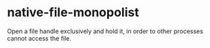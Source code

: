 # native-file-monopolist
 Open a file handle exclusively and hold it, in order to other processes cannot access the file.
